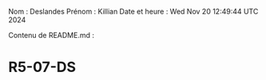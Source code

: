 Nom : Deslandes
Prénom : Killian
Date et heure : Wed Nov 20 12:49:44 UTC 2024

Contenu de README.md :
# R5-07-DS